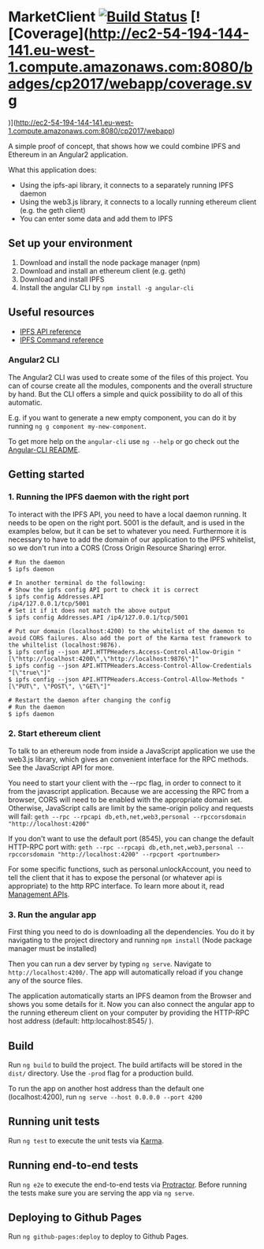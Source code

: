 # MarketClient [![Build Status](http://ec2-54-194-144-141.eu-west-1.compute.amazonaws.com/api/badges/cp2017/webapp/status.svg)](http://ec2-54-194-144-141.eu-west-1.compute.amazonaws.com/cp2017/webapp) [![Coverage](http://ec2-54-194-144-141.eu-west-1.compute.amazonaws.com:8080/badges/cp2017/webapp/coverage.svg
)](http://ec2-54-194-144-141.eu-west-1.compute.amazonaws.com:8080/cp2017/webapp)

A simple proof of concept, that shows how we could combine IPFS and Ethereum in an Angular2 application.

What this application does:
* Using the ipfs-api library, it connects to a separately running IPFS daemon
* Using the web3.js library, it connects to a locally running ethereum client (e.g. the geth client)
* You can enter some data and add them to IPFS

## Set up your environment
1. Download and install the node package manager (npm)
2. Download and install an ethereum client (e.g. geth)
3. Download and install IPFS
4. Install the angular CLI by `npm install -g angular-cli`

## Useful resources

* [IPFS API reference](http://docs.ipfs.apiary.io/)
* [IPFS Command reference](https://ipfs.io/docs/commands/)
 

### Angular2 CLI
The Angular2 CLI was used to create some of the files of this project. You can of course create all the modules, components and the overall structure by hand. But the CLI offers a simple and quick possibility to do all of this automatic.

E.g. if you want to generate a new empty component, you can do it by running `ng g component my-new-component`.

To get more help on the `angular-cli` use `ng --help` or go check out the [Angular-CLI README](https://github.com/angular/angular-cli/blob/master/README.md).

## Getting started
### 1. Running the IPFS daemon with the right port
To interact with the IPFS API, you need to have a local daemon running. It needs to be open on the right port. 5001 is the default, and is used in the examples below, but it can be set to whatever you need.
Furthermore it is necessary to have to add the domain of our application to the IPFS whitelist, so we don't run into a CORS (Cross Origin Resource Sharing) error.

```
# Run the daemon
$ ipfs daemon
 
# In another terminal do the following: 
# Show the ipfs config API port to check it is correct
$ ipfs config Addresses.API
/ip4/127.0.0.1/tcp/5001
# Set it if it does not match the above output
$ ipfs config Addresses.API /ip4/127.0.0.1/tcp/5001
 
# Put our domain (localhost:4200) to the whitelist of the daemon to avoid CORS failures. Also add the port of the Karma test framework to the whiltelist (localhost:9876).
$ ipfs config --json API.HTTPHeaders.Access-Control-Allow-Origin "[\"http://localhost:4200\",\"http://localhost:9876\"]"
$ ipfs config --json API.HTTPHeaders.Access-Control-Allow-Credentials "[\"true\"]"
$ ipfs config --json API.HTTPHeaders.Access-Control-Allow-Methods "[\"PUT\", \"POST\", \"GET\"]"
  
# Restart the daemon after changing the config
# Run the daemon
$ ipfs daemon
```

### 2. Start ethereum client
To talk to an ethereum node from inside a JavaScript application we use the web3.js library, which gives an convenient
interface for the RPC methods. See the JavaScript API for more.

You need to start your client with the --rpc flag, in order to connect to it from the javascript application. Because we are accessing the RPC from a browser, CORS will need to be enabled with the appropriate domain set. Otherwise, JavaScript calls are limit by the same-origin policy and requests will fail:
`geth --rpc --rpcapi db,eth,net,web3,personal --rpccorsdomain "http://localhost:4200"`

If you don't want to use the default port (8545), you can change the default HTTP-RPC port with:
`geth --rpc --rpcapi db,eth,net,web3,personal --rpccorsdomain "http://localhost:4200" --rpcport <portnumber>`

For some specific functions, such as personal.unlockAccount, you need to tell the client that it has to expose the personal (or whatever api is appropriate) to the http RPC interface. To learn more about it, read [Management APIs](https://github.com/ethereum/go-ethereum/wiki/Management-APIs#enabling-the-management-apis).

### 3. Run the angular app
First thing you need to do is downloading all the dependencies. You do it by navigating to the project directory and running `npm install` (Node package manager must be installed)

Then you can run a dev server by typing `ng serve`. Navigate to `http://localhost:4200/`. The app will automatically reload if you change any of the source files.

The application automatically starts an IPFS deamon from the Browser and shows you some details for it. Now you can also connect the angular app to the running ethereum client on your computer by providing the HTTP-RPC host address (default: http:localhost:8545/ ).

## Build

Run `ng build` to build the project. The build artifacts will be stored in the `dist/` directory. Use the `-prod` flag for a production build.

To run the app on another host address than the default one (localhost:4200), run `ng serve --host 0.0.0.0 --port 4200`

## Running unit tests

Run `ng test` to execute the unit tests via [Karma](https://karma-runner.github.io).

## Running end-to-end tests

Run `ng e2e` to execute the end-to-end tests via [Protractor](http://www.protractortest.org/).
Before running the tests make sure you are serving the app via `ng serve`.

## Deploying to Github Pages

Run `ng github-pages:deploy` to deploy to Github Pages.
